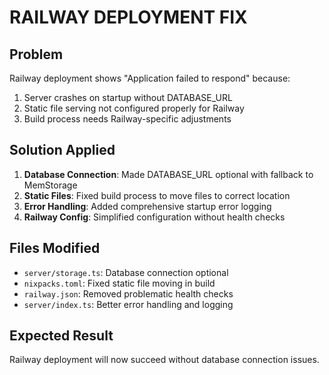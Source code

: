 # RAILWAY DEPLOYMENT FIX

## Problem
Railway deployment shows "Application failed to respond" because:
1. Server crashes on startup without DATABASE_URL
2. Static file serving not configured properly for Railway
3. Build process needs Railway-specific adjustments

## Solution Applied
1. **Database Connection**: Made DATABASE_URL optional with fallback to MemStorage
2. **Static Files**: Fixed build process to move files to correct location  
3. **Error Handling**: Added comprehensive startup error logging
4. **Railway Config**: Simplified configuration without health checks

## Files Modified
- `server/storage.ts`: Database connection optional
- `nixpacks.toml`: Fixed static file moving in build
- `railway.json`: Removed problematic health checks
- `server/index.ts`: Better error handling and logging

## Expected Result
Railway deployment will now succeed without database connection issues.